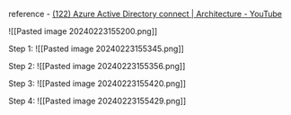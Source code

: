 
reference - [(122) Azure Active Directory connect | Architecture - YouTube](https://www.youtube.com/watch?v=t1yHJ8DVO4Y)



![[Pasted image 20240223155200.png]]



Step 1:
![[Pasted image 20240223155345.png]]


Step 2:
![[Pasted image 20240223155356.png]]

Step 3:
![[Pasted image 20240223155420.png]]

Step 4:
![[Pasted image 20240223155429.png]]


